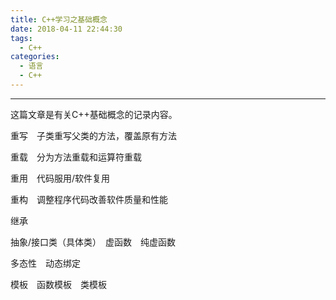 ```yaml
---
title: C++学习之基础概念
date: 2018-04-11 22:44:30
tags:
  - C++
categories: 
  - 语言
  - C++
---
```


-----

这篇文章是有关C++基础概念的记录内容。

<!---more-->

重写　子类重写父类的方法，覆盖原有方法

重载　分为方法重载和运算符重载

重用　代码服用/软件复用

重构　调整程序代码改善软件质量和性能

继承

抽象/接口类（具体类）　虚函数　纯虚函数

多态性　动态绑定

模板　函数模板　类模板